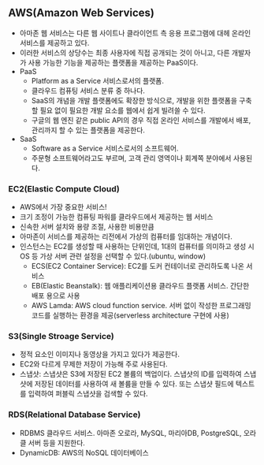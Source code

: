 ## AWS(Amazon Web Services)
- 아마존 웹 서비스는 다른 웹 사이트나 클라이언트 측 응용 프로그램에 대헤 온라인 서비스를 제공하고 있다.
- 이러한 서비스의 상당수는 최종 사용자에 직접 공개되는 것이 아니고, 다른 개발자가 사용 가능한 기능을 제공하는 플랫폼을 제공하는 PaaS이다.
- PaaS
  - Platform as a Service 서비스로서의 플랫폼.
  - 클라우드 컴퓨팅 서비스 분류 중 하나다.
  - SaaS의 개념을 개발 플랫폼에도 확장한 방식으로, 개발을 위한 플랫폼을 구축할 필요 없이 필요한 개발 요소를 웹에서 쉽게 빌려쓸 수 있다.
  - 구글의 웹 엔진 같은 public API의 경우 직접 온라인 서비스를 개발에서 배포, 관리까지 할 수 있는 플랫폼을 제공한다.
- SaaS
  - Software as a Service 서비스로서의 소프트웨어.
  - 주문형 소프트웨어라고도 부르며, 고객 관리 영역이나 회계쪽 분야에서 사용된다.

### EC2(Elastic Compute Cloud)
- AWS에서 가장 중요한 서비스!
- 크기 조정이 가능한 컴퓨팅 파워를 클라우드에서 제공하는 웹 서비스
- 신속한 서버 설치와 용량 조절, 사용한 비용만큼 
- 아마존이 서비스를 제공하는 리전에서 가상의 컴퓨터를 임대하는 개념이다.
- 인스턴스는 EC2를 생성할 때 사용하는 단위인데, 1대의 컴퓨터를 의미하고 생성 시 OS 등 가상 서버 관련 설정을 선택할 수 있다.(ubuntu, window)
  - ECS(EC2 Container Service): EC2를 도커 컨테이너로 관리하도록 나온 서비스
  - EB(Elastic Beanstalk): 웹 애플리케이션용 클라우드 플랫폼 서비스. 간단한 배포 용으로 사용 
  - AWS Lamda: AWS cloud function service. 서버 없이 작성한 프로그래밍 코드를 실행하는 환경을 제공(serverless architecture 구현에 사용)

### S3(Single Stroage Service)
- 정적 요소인 이미지나 동영상을 가지고 있다가 제공한다.
- EC2와 다르게 무제한 저장이 가능해 주로 사용된다.
- 스냅샷: 스냅샷은 S3에 저장된 EC2 볼륨의 백업이다. 스냅샷의 ID를 입력하여 스냅샷에 저장된 데이터를 사용하여 새 볼륨을 만들 수 있다. 또는 스냅샷 필드에 텍스트를 입력하여 퍼블릭 스냅샷을 검색할 수 있다.

### RDS(Relational Database Service)
- RDBMS 클라우드 서비스. 아마존 오로라, MySQL, 마리아DB, PostgreSQL, 오라클 서버 등을 지원한다.
- DynamicDB: AWS의 NoSQL 데이터베이스 
